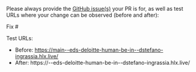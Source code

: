 Please always provide the [GitHub issue(s)](../issues) your PR is for, as well as test URLs where your change can be observed (before and after):

Fix #<gh-issue-id>

Test URLs:
- Before: https://main--eds-deloitte-human-be-in--dstefano-ingrassia.hlx.live/
- After: https://<branch>--eds-deloitte-human-be-in--dstefano-ingrassia.hlx.live/
